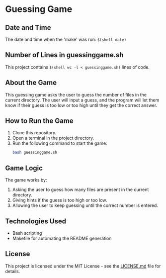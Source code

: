 # Guessing Game

## Date and Time
The date and time when the 'make' was run: `$(shell date)`

## Number of Lines in guessinggame.sh
This project contains `$(shell wc -l < guessinggame.sh)` lines of code.

## About the Game
This guessing game asks the user to guess the number of files in the current directory. The user will input a guess, and the program will let them know if their guess is too low or too high until they get the correct answer.

## How to Run the Game
1. Clone this repository.
2. Open a terminal in the project directory.
3. Run the following command to start the game:
    ```bash
    bash guessinggame.sh
    ```

## Game Logic
The game works by:
1. Asking the user to guess how many files are present in the current directory.
2. Giving hints if the guess is too high or too low.
3. Allowing the user to keep guessing until the correct number is entered.

## Technologies Used
- Bash scripting
- Makefile for automating the README generation

## License
This project is licensed under the MIT License - see the [LICENSE.md](LICENSE.md) file for details.
